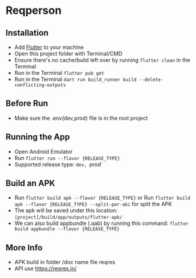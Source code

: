 # Reqperson

## Installation
- Add [Flutter](https://flutter.dev/docs/get-started/install 'Flutter') to your machine
- Open this project folder with Terminal/CMD
- Ensure there's no cache/build left over by running `flutter clean` in the Terminal
- Run in the Terminal `flutter pub get`
- Run in the Terminal `dart run build_runner build --delete-conflicting-outputs`

## Before Run
- Make sure the .env(dev,prod) file is in the root project

## Running the App
- Open Android Emulator
- Run `flutter run --flavor {RELEASE_TYPE}`
- Supported release type: `dev, `prod`

## Build an APK
- Run `flutter build apk --flavor {RELEASE_TYPE}` or Run `flutter build apk --flavor {RELEASE_TYPE} --split-per-abi` for split the APK
- The apk will be saved under this location: `[project]/build/app/outputs/flutter-apk/`
- We can also build appbundle (.aab) by running this command: `flutter build appbundle --flavor {RELEASE_TYPE}`

## More Info
- APK build in folder /doc name file reqres
- API use https://reqres.in/

